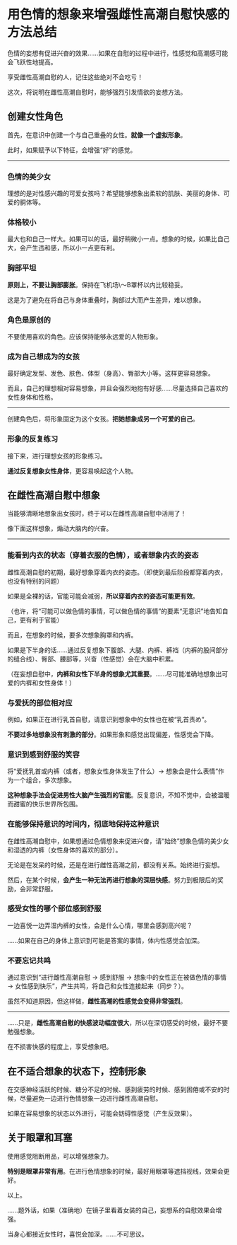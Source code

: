 # 用色情的想象来增强雌性高潮自慰快感的方法总结 [​](#用色情的想象来增强雌性高潮自慰快感的方法总结)

色情的妄想有促进兴奋的效果……如果在自慰的过程中进行，性感觉和高潮感可能会飞跃性地提高。

享受雌性高潮自慰的人，记住这些绝对不会吃亏！

这次，将说明在雌性高潮自慰时，能够强烈引发情欲的妄想方法。

## 创建女性角色 [​](#创建女性角色)

首先，在意识中创建一个与自己重叠的女性。**就像一个虚拟形象**。

此时，如果赋予以下特征，会增强“好”的感觉。

* * *

### 色情的美少女 [​](#色情的美少女)

理想的是对性感兴趣的可爱女孩吗？希望能够想象出柔软的肌肤、美丽的身体、可爱的胴体等。

### 体格较小 [​](#体格较小)

最大也和自己一样大。如果可以的话，最好稍微小一点。想象的时候，如果比自己大，会产生违和感，所以小一点更有利。

### 胸部平坦 [​](#胸部平坦)

**原则上，不要让胸部膨胀**。保持在飞机场\\～B罩杯以内比较稳妥。

这是为了避免在将自己与身体重叠时，胸部过大而产生差异，难以想象。

### 角色是原创的 [​](#角色是原创的)

不要使用喜欢的角色。应该保持能够永远爱的人物形象。

### 成为自己想成为的女孩 [​](#成为自己想成为的女孩)

最好确定发型、发色、肤色、体型（身高）、臀部大小等。这样更容易想象。

而且，自己的理想相对容易想象，并且会强烈地抱有好感……尽量选择自己喜欢的女性身体和性格。

* * *

创建角色后，将形象固定为这个女孩。**把她想象成另一个可爱的自己**。

### 形象的反复练习 [​](#形象的反复练习)

接下来，进行理想女孩的形象练习。

**通过反复想象女性身体**，更容易唤起这个人物。

## 在雌性高潮自慰中想象 [​](#在雌性高潮自慰中想象)

当能够清晰地想象出女孩时，终于可以在雌性高潮自慰中活用了！

像下面这样想象，煽动大脑内的兴奋。

* * *

### 能看到内衣的状态（穿着衣服的色情），或者想象内衣的姿态 [​](#能看到内衣的状态-穿着衣服的色情-或者想象内衣的姿态)

雌性高潮自慰的初期，最好想象穿着内衣的姿态。（即使到最后阶段都穿着内衣，也没有特别的问题）

如果是全裸的话，官能可能会减弱，**所以穿着内衣的姿态可能更有效**。

（也许，将“可能可以做色情的事情，可以做色情的事情”的要素“无意识”地告知自己，更有利于官能）

而且，在想象的时候，要多次想象胸罩和内裤。

如果是下半身的话……通过反复想象下腹部、大腿、内裤、裤裆（内裤的股间部分的缝合线）、臀部、腰部等，兴奋（性感觉）会在大脑中积累。

（在妄想自慰中，**内裤和女性下半身的想象尤其重要**。……尽可能准确地想象出可爱的内裤和女性身体！）

### 与爱抚的部位相对应 [​](#与爱抚的部位相对应)

例如，如果正在进行乳首自慰，请意识到想象中的女性也在被“乳首责め”。

**不要过多地想象没有刺激的部分**。如果形象和感觉出现偏差，性感觉会下降。

### 意识到感到舒服的笑容 [​](#意识到感到舒服的笑容)

将“爱抚乳首或内裤（或者，想象女性身体发生了什么）→ 想象会是什么表情”作为一个组合，多次想象。

**这种想象手法会促进男性大脑产生强烈的官能**。反复意识，不知不觉中，会被温暖而甜蜜的快乐世界所包围。

### 在能够保持意识的时间内，彻底地保持这种意识 [​](#在能够保持意识的时间内-彻底地保持这种意识)

在雌性高潮自慰中，如果想通过色情想象来促进兴奋，请“始终”想象色情的美少女和湿透的内裤（女性身体的喜欢的部分）。

无论是在发呆的时候，还是在进行雌性高潮之前，都没有关系。始终进行妄想。

然后，在某个时候，**会产生一种无法再进行想象的深层快感**。努力到极限后的奖励，会非常舒服。

### 感受女性的哪个部位感到舒服 [​](#感受女性的哪个部位感到舒服)

一边喜悦一边弄湿内裤的女性，会是什么心情，哪里会感到高兴呢？

……如果在自己的身体上意识到可能是答案的事情，体内性感觉会加深。

### 不要忘记共鸣 [​](#不要忘记共鸣)

通过意识到“进行雌性高潮自慰 → 感到舒服 → 想象中的女性正在被做色情的事情 → 女性感到快乐”，产生共鸣，将自己和女性连接起来（同步？）。

虽然不知道原因，但这样做，**雌性高潮的性感觉会变得非常强烈**。

* * *

……只是，**雌性高潮自慰的快感波动幅度很大**，所以在深切感受的时候，最好不要勉强想象。

在不损害快感的程度上，享受想象吧。

## 在不适合想象的状态下，控制形象 [​](#在不适合想象的状态下-控制形象)

在交感神经活跃的时候、糖分不足的时候、感到疲劳的时候、感到困倦或不安的时候，尽量避免一边进行色情想象一边进行雌性高潮自慰。

如果在容易想象的状态以外进行，可能会妨碍性感觉（产生反效果）。

## 关于眼罩和耳塞 [​](#关于眼罩和耳塞)

使用感觉阻断用品，可以增强想象力。

**特别是眼罩非常有用**。在进行色情想象的时候，最好用眼罩等遮挡视线，效果会更好。

以上。

……题外话，如果（准确地）在镜子里看着女装的自己，妄想系的自慰效果会增强。

当身心都接近女性时，喜悦会加深。……不可思议。